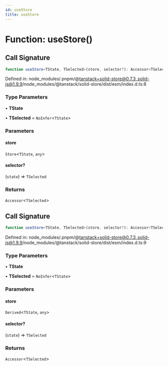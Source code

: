 ```yaml
---
id: useStore
title: useStore
---
```


<!-- DO NOT EDIT: this page is autogenerated from the type comments -->

# Function: useStore()

## Call Signature

```ts
function useStore<TState, TSelected>(store, selector?): Accessor<TSelected>
```

Defined in: node\_modules/.pnpm/@tanstack+solid-store@0.7.3\_solid-js@1.9.9/node\_modules/@tanstack/solid-store/dist/esm/index.d.ts:8

### Type Parameters

• **TState**

• **TSelected** = `NoInfer`\<`TState`\>

### Parameters

#### store

`Store`\<`TState`, `any`\>

#### selector?

(`state`) => `TSelected`

### Returns

`Accessor`\<`TSelected`\>

## Call Signature

```ts
function useStore<TState, TSelected>(store, selector?): Accessor<TSelected>
```

Defined in: node\_modules/.pnpm/@tanstack+solid-store@0.7.3\_solid-js@1.9.9/node\_modules/@tanstack/solid-store/dist/esm/index.d.ts:9

### Type Parameters

• **TState**

• **TSelected** = `NoInfer`\<`TState`\>

### Parameters

#### store

`Derived`\<`TState`, `any`\>

#### selector?

(`state`) => `TSelected`

### Returns

`Accessor`\<`TSelected`\>
